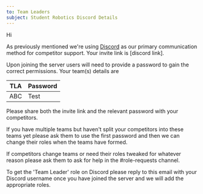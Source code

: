 ```yaml
---
to: Team Leaders
subject: Student Robotics Discord Details
---
```


Hi

As previously mentioned we're using [Discord](https://studentrobotics.org/docs/team_admin/discord) as our primary communication method for competitor support. Your invite link is [discord link].

Upon joining the server users will need to provide a password to gain the correct permissions. Your team(s) details are

| TLA | Password |
| --- | -------- |
| ABC | Test     |

Please share both the invite link and the relevant password with your competitors.

If you have multiple teams but haven't split your competitors into these teams yet please ask them to use the first password and then we can change their roles when the teams have formed.

If competitors change teams or need their roles tweaked for whatever reason please ask them to ask for help in the #role-requests channel.

To get the 'Team Leader' role on Discord please reply to this email with your Discord username once you have joined the server and we will add the appropriate roles.
